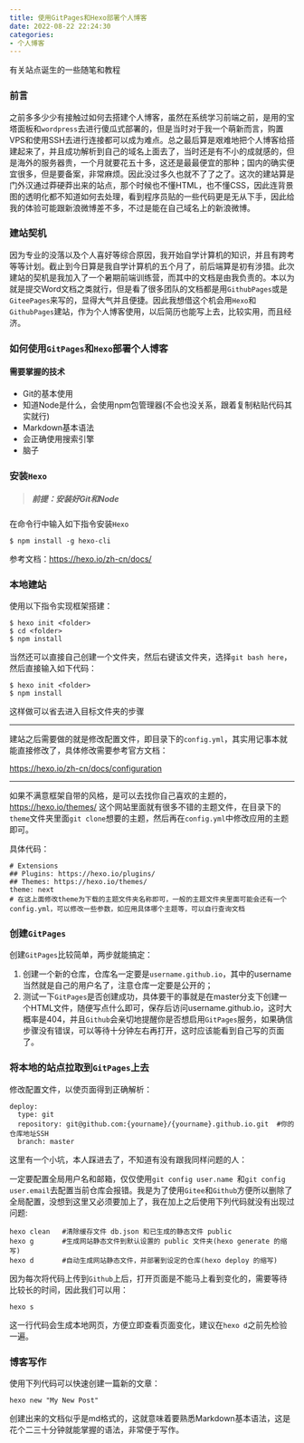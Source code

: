 ```yaml
---
title: 使用GitPages和Hexo部署个人博客
date: 2022-08-22 22:24:30
categories:
- 个人博客
---
```

 有关站点诞生的一些随笔和教程
<!-- more -->
###  前言

之前多多少少有接触过如何去搭建个人博客，虽然在系统学习前端之前，是用的宝塔面板和`wordpress`去进行傻瓜式部署的，但是当时对于我一个萌新而言，购置VPS和使用SSH去进行连接都可以成为难点。总之最后算是艰难地把个人博客给搭建起来了，并且成功解析到自己的域名上面去了，当时还是有不小的成就感的，但是海外的服务器贵，一个月就要花五十多，这还是最最便宜的那种；国内的确实便宜很多，但是要备案，非常麻烦。因此没过多久也就不了了之了。这次的建站算是门外汉通过莽硬莽出来的站点，那个时候也不懂HTML，也不懂CSS，因此连背景图的透明化都不知道如何去处理，看到程序员贴的一些代码更是无从下手，因此给我的体验可能跟新浪微博差不多，不过是能在自己域名上的新浪微博。

### 建站契机

因为专业的没落以及个人喜好等综合原因，我开始自学计算机的知识，并且有跨考等等计划。截止到今日算是我自学计算机的五个月了，前后端算是初有涉猎。此次建站的契机是我加入了一个暑期前端训练营，而其中的文档是由我负责的。本以为就是提交Word文档之类就行，但是看了很多团队的文档都是用`GithubPages`或是`GiteePages`来写的，显得大气并且便捷。因此我想借这个机会用`Hexo`和`GithubPages`建站，作为个人博客使用，以后简历也能写上去，比较实用，而且经济。

### 如何使用`GitPages`和`Hexo`部署个人博客

#### 需要掌握的技术

- Git的基本使用
- 知道Node是什么，会使用npm包管理器(不会也没关系，跟着复制粘贴代码其实就行)
- Markdown基本语法
- 会正确使用搜索引擎
- 脑子

### 安装`Hexo`

> ##### 前提：安装好Git和Node

在命令行中输入如下指令安装`Hexo`

```shell
$ npm install -g hexo-cli
```

参考文档：https://hexo.io/zh-cn/docs/

### 本地建站

使用以下指令实现框架搭建：

```shell
$ hexo init <folder>
$ cd <folder>
$ npm install
```

当然还可以直接自己创建一个文件夹，然后右键该文件夹，选择`git bash here`，然后直接输入如下代码：

```shell
$ hexo init <folder>
$ npm install
```

这样做可以省去进入目标文件夹的步骤

---

建站之后需要做的就是修改配置文件，即目录下的`config.yml`，其实用记事本就能直接修改了，具体修改需要参考官方文档：

https://hexo.io/zh-cn/docs/configuration

---

如果不满意框架自带的风格，是可以去找你自己喜欢的主题的，https://hexo.io/themes/ 这个网站里面就有很多不错的主题文件，在目录下的`theme`文件夹里面`git clone`想要的主题，然后再在`config.yml`中修改应用的主题即可。

具体代码：

```
# Extensions
## Plugins: https://hexo.io/plugins/
## Themes: https://hexo.io/themes/
theme: next
# 在这上面修改theme为下载的主题文件夹名称即可，一般的主题文件夹里面可能会还有一个config.yml，可以修改一些参数，如应用具体哪个主题等，可以自行查询文档
```

### 创建`GitPages`

创建`GitPages`比较简单，两步就能搞定：

1. 创建一个新的仓库，仓库名一定要是`username.github.io`，其中的username当然就是自己的用户名了，注意仓库一定要是公开的；
2. 测试一下`GitPages`是否创建成功，具体要干的事就是在master分支下创建一个HTML文件，随便写点什么即可，保存后访问username.github.io，这时大概率是404，并且`Github`会亲切地提醒你是否想启用`GitPages`服务，如果确信步骤没有错误，可以等待十分钟左右再打开，这时应该能看到自己写的页面了。

### 将本地的站点拉取到`GitPages`上去

修改配置文件，以使页面得到正确解析：

```
deploy:
  type: git
  repository: git@github.com:{yourname}/{yourname}.github.io.git  #你的仓库地址SSH 
  branch: master
```

这里有一个小坑，本人踩进去了，不知道有没有跟我同样问题的人：

一定要配置全局用户名和邮箱，仅仅使用`git config user.name `和`git config user.email`去配置当前仓库会报错。我是为了使用`Gitee`和`Github`方便所以删除了全局配置，没想到这里又必须要加上了，我在加上之后使用下列代码就没有出现过问题:

```shell
hexo clean   #清除缓存文件 db.json 和已生成的静态文件 public
hexo g       #生成网站静态文件到默认设置的 public 文件夹(hexo generate 的缩写)
hexo d       #自动生成网站静态文件，并部署到设定的仓库(hexo deploy 的缩写)
```

因为每次将代码上传到`Github`上后，打开页面是不能马上看到变化的，需要等待比较长的时间，因此我们可以用：

```shell
hexo s
```

这一行代码会生成本地网页，方便立即查看页面变化，建议在`hexo d`之前先检验一遍。

### 博客写作

使用下列代码可以快速创建一篇新的文章：

```shell
hexo new "My New Post"
```

创建出来的文档似乎是md格式的，这就意味着要熟悉Markdown基本语法，这是花个二三十分钟就能掌握的语法，非常便于写作。